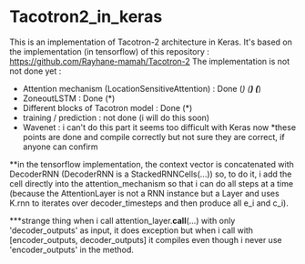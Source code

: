 # Tacotron2_in_keras

This is an implementation of Tacotron-2 architecture in Keras. 
It's based on the implementation (in tensorflow) of this repository : 
https://github.com/Rayhane-mamah/Tacotron-2
The implementation is not not done yet : 
- Attention mechanism (LocationSensitiveAttention) : Done (*) (**) (***)
- ZoneoutLSTM : Done (*)
- Different blocks of Tacotron model : Done (*)
- training / prediction : not done (i will do this soon)
- Wavenet : i can't do this part it seems too difficult with Keras now
*these points are done and compile correctly but not sure they are correct, if anyone can confirm

**in the tensorflow implementation, the context vector is concatenated with DecoderRNN (DecoderRNN is a StackedRNNCells(...)) so, to do it, i add the cell directly into the attention_mechanism so that i can do all steps at a time (because the AttentionLayer is not a RNN instance but a Layer and uses K.rnn to iterates over decoder_timesteps and then produce all e_i and c_i). 

***strange thing when i call attention_layer.__call__(...) with only 'decoder_outputs' as input, it does exception but when i call with [encoder_outputs, decoder_outputs] it compiles even though i never use 'encoder_outputs' in the method. 
